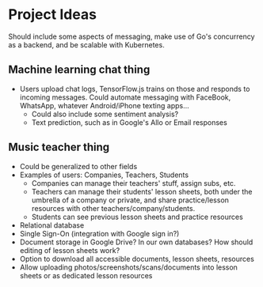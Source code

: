 
# Project Ideas
Should include some aspects of messaging, make use of Go's concurrency as a backend, and be scalable with Kubernetes.

## Machine learning chat thing
* Users upload chat logs, TensorFlow.js trains on those and responds to incoming messages. Could automate messaging with FaceBook, WhatsApp, whatever Android/iPhone texting apps...
    * Could also include some sentiment analysis?
    * Text prediction, such as in Google's Allo or Email responses
## Music teacher thing
* Could be generalized to other fields
* Examples of users: Companies, Teachers, Students
    * Companies can manage their teachers' stuff, assign subs, etc.
    * Teachers can manage their students' lesson sheets, both under the umbrella of a company or private, and share practice/lesson resources with other teachers/company/students.
    * Students can see previous lesson sheets and practice resources
* Relational database
* Single Sign-On (integration with Google sign in?)
* Document storage in Google Drive? In our own databases? How should editing of lesson sheets work? 
* Option to download all accessible documents, lesson sheets, resources
* Allow uploading photos/screenshots/scans/documents into lesson sheets or as dedicated lesson resources
